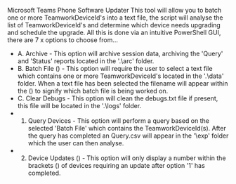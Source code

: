 Microsoft Teams Phone Software Updater
This tool will allow you to batch one or more TeamworkDeviceId's into a text file, the script
will analyse the list of TeamworkDeviceId's and determine which device needs upgrading and schedule the upgrade.
All this is done via an intuitive PowerShell GUI, there are 7 x options to choose from...

* A. Archive - This option will archive session data, archiving the 'Query' and 'Status' reports located in the '.\arc' folder.
* B. Batch File () - This option will require the user to select a text file which contains one or more TeamworkDeviceId's located in the '.\data' folder. When a text file has been selected the filename will appear within the () to signify which batch file is being worked on.
* C. Clear Debugs - This option will clean the debugs.txt file if present, this file will be located in the '.\logs' folder.
* 1. Query Devices - This option will perform a query based on the selected 'Batch File' which contains the TeamworkDeviceId(s). After the query has completed an Query.csv will appear in the '\exp' folder which the user can then analyse.
* 2. Device Updates () - This option will only display a number within the brackets () of devices requiring an update after option '1' has completed.




